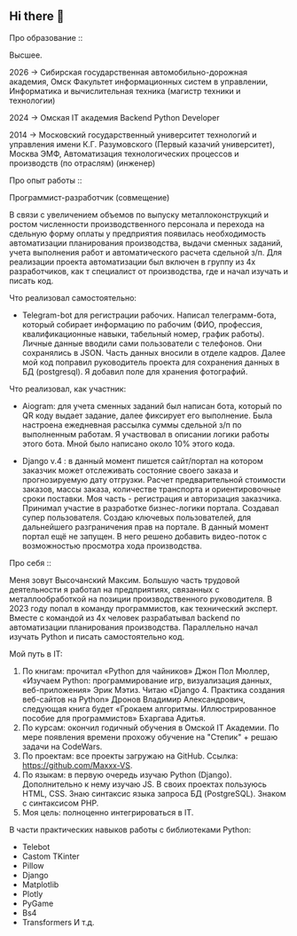 ## Hi there 👋

Про образование ::

Высшее.

2026 -> Сибирская государственная автомобильно-дорожная академия, Омск
Факультет информационных систем в управлении, Информатика и вычислительная техника (магистр техники и технологии)

2024 -> Омская IT академия
Backend Python Developer

2014 -> Московский государственный университет технологий и управления имени К.Г. Разумовского (Первый казачий университет), Москва
ЭМФ, Автоматизация технологических процессов и производств (по отраслям) (инженер)



Про опыт работы ::

Программист-разработчик (совмещение)

В связи с увеличением объемов по выпуску металлоконструкций и ростом численности производственного персонала и перехода на сдельную форму оплаты у предприятия появилась необходимость автоматизации планирования производства, выдачи сменных заданий, учета выполнения работ и автоматического расчета сдельной з/п.
Для реализации проекта автоматизации был включен в группу из 4х разработчиков, как т специалист от производства, где и начал изучать и писать код.

Что реализовал самостоятельно:

- Telegram-bot для регистрации рабочих. Написал телеграмм-бота, который собирает информацию по рабочим (ФИО, профессия, квалификационные навыки, табельный номер, график работы). Личные данные вводили сами пользователи с телефонов. Они сохранялись в JSON. Часть данных вносили в отделе кадров. Далее мой код поправил руководитель проекта для сохранения данных в БД (postgresql). Я добавил поле для хранения фотографий.

Что реализовал, как участник:

- Aiogram: для учета сменных заданий был написан бота, который по QR коду выдает задание, далее фиксирует его выполнение. Была настроена ежедневная рассылка суммы сдельной з/п по выполненным работам. Я участвовал в описании логики работы этого бота. Мной было написано около 10% этого кода.

- Django v.4 : в данный момент пишется сайт/портал на котором заказчик может отслеживать состояние своего заказа и прогнозируемую дату отгрузки. Расчет предварительной стоимости заказов, массы заказа, количестве транспорта и ориентировочные сроки поставки. Моя часть - регистрация и авторизация заказчика. Принимал участие в разработке бизнес-логики портала. Создавал супер пользователя. Создаю ключевых пользователей, для дальнейшего разграничения прав на портале.
В данный момент портал ещё не запущен. В него решено добавить видео-поток с возможностью просмотра хода производства.


Про себя ::

Меня зовут Высочанский Максим.
Большую часть трудовой деятельности я работал на предприятиях, связанных с металлообработкой на позиции производственного руководителя.
В 2023 году попал в команду программистов, как технический эксперт. Вместе с командой из 4х человек разрабатывал backend по автоматизации планирования производства.
Параллельно начал изучать Python и писать самостоятельно код.

Мой путь в IT:
1. По книгам: прочитал «Python для чайников» Джон Пол Мюллер, «Изучаем Python: программирование игр, визуализация данных, веб-приложения» Эрик Мэтиз. Читаю «Django 4. Практика создания веб-сайтов на Python» Дронов Владимир Александрович, следующая книга будет «Грокаем алгоритмы. Иллюстрированное пособие для программистов» Бхаргава Адитья.
2. По курсам: окончил годичный обучения в Омской IT Академии. По мере появления времени прохожу обучение на "Степик" + решаю задачи на CodeWars.
3. По проектам: все проекты загружаю на GitHub. Ссылка: https://github.com/Maxxx-VS.
4. По языкам: в первую очередь изучаю Python (Django). Дополнительно к нему изучаю JS. В своих проектах пользуюсь HTML, CSS. Знаю синтаксис языка запроса БД (PostgreSQL). Знаком с синтаксисом PHP.
5. Моя цель: полноценно интегрироваться в IT.
   
В части практических навыков работы с библиотеками Python:
- Telebot
- Castom TKinter
- Pillow
- Django
- Matplotlib
- Plotly
- PyGame
- Bs4
- Transformers
И т.д.

